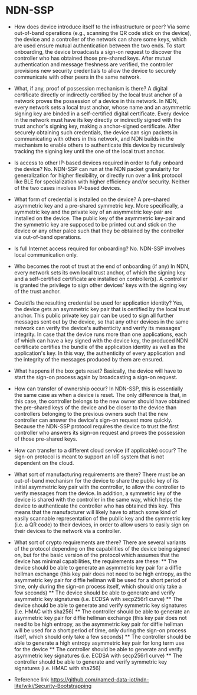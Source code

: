 
# NDN-SSP

* How does device introduce itself to the infrastructure or peer?
  Via some out-of-band operations (e.g., scanning the QR code stick on the device), the device and a controller of the network can share some keys, which are used ensure mutual authentication between the two ends. To start onboarding, the device broadcasts a sign-on request to discover the controller who has obtained those pre-shared keys. After mutual authentication and message freshness are verified, the controller provisions new security credentials to allow the device to securely communicate with other peers in the same network.

* What, if any, proof of possession mechanism is there?
  A digital certificate directly or indirectly certified by the local trust anchor of a network proves the possession of a device in this network.
  In NDN, every network sets a local trust anchor, whose name and an asymmetric signing key are binded in a self-certified digital certificate. Every device in the network must have its key directly or indirectly signed with the trust anchor's signing key, making a anchor-signed certificate. After securely obtaining such credentials, the device can sign packets in communicating with others in this network, and NDN builds in the mechanism to enable others to authenticate this device by recursively tracking the signing key until the one of the local trust anchor. 

* Is access to other IP-based devices required in order to fully onboard the device?
  No. NDN-SSP can run at the NDN packet granularity for generalization for higher flexibility, or directly run over a link protocol like BLE for specialization with higher efficiency and/or security. Neither of the two cases involves IP-based devices.

* What form of credential is installed on the device?
  A pre-shared asymmetric key and a pre-shared symmetric key. More specifically, a symmetric key and the private key of an asymmetric key-pair are installed on the device. The public key of the asymmetric key-pair and the symmetric key are supposed to be printed out and stick on the device or any other palce such that they be obtained by the controller via out-of-band operations.

* Is full Internet access required for onboarding?
  No. NDN-SSP involves local communication only. 

* Who becomes the root of trust at the end of onboarding (if any)
  In NDN, every network sets its own local trust anchor, of which the signing key and a self-certified certificate are installed on controller(s). A controller is granted the privilege to sign other devices' keys with the signing key of the trust anchor. 

* Could/Is the resulting credential be used for application identity?
  Yes, the device gets an asymmetric key pair that is certified by the local trust anchor. This public private key pair can be used to sign all further messages sent out by the device, so that any other devices in the same network can verify the device's authenticity and verify its messages' integrity. In case that the device runs more than one applications, each of which can have a key signed with the device key, the produced NDN certificate certifies the bundle of the application identity as well as the application's key. In this way, the authenticity of every application and the integrity of the messages produced by them are ensured.  

* What happens if the box gets reset?
  Basically, the device will have to start the sign-on process again by broadcasting a sign-on request.

* How can transfer of ownership occur?
  In NDN-SSP, this is essentially the same case as when a device is reset. The only difference is that, in this case, the controller belongs to the new owner should have obtained the pre-shared keys of the device and be closer to the device than controllers belonging to the previous owners such that the new controller can answer the device's sign-on request more quickly. Because the NDN-SSP protocol requires the device to trust the first controller who answers its sign-on request and proves the possession of those pre-shared keys. 

* How can transfer to a different cloud service (if applicable) occur?
  The sign-on protocol is meant to support an IoT system that is not dependent on the cloud.

* What sort of manufacturing requirements are there?
  There must be an out-of-band mechanism for the device to share the public key of its initial asymmetric key pair with the controller, to allow the controller to verify messages from the device. In addition, a symmetric key of the device is shared with the controller in the same way, which helps the device to authenticate the controller who has obtained this key. This means that the manufacturer will likely have to attach some kind of easily scannable representation of the public key and the symmetric key (i.e. a QR code) to their devices, in order to allow users to easily sign on their devices to the network via a controller.

* What sort of crypto requirements are there?
  There are several variants of the protocol depending on the capabilities of the device being signed on, but for the basic version of the protocol which assumes that the device has minimal capabilities, the requirements are these:
  ** The device should be able to generate an asymmetric key pair for a diffie hellman exchange (this key pair does not need to be high entropy, as the asymmetric key pair for diffie hellman will be used for a short period of time, only during the sign-on process itself, which should only take a few seconds)
  ** The device should be able to generate and verify asymmetric key signatures (i.e. ECDSA with secp256r1 curve)
  ** The device should be able to generate and verify symmetric key signatures (i.e. HMAC with sha256)
  ** The controller should be able to generate an asymmetric key pair for diffie hellman exchange (this key pair does not need to be high entropy, as the asymmetric key pair for diffie hellman will be used for a short period of time, only during the sign-on process itself, which should only take a few seconds)
  ** The controller should be able to generate a high entropy asymmetric key pair for long term use for the device
  ** The controller should be able to generate and verify asymmetric key signatures (i.e. ECDSA with secp256r1 curve)
  ** The controller should be able to generate and verify symmetric key signatures (i.e. HMAC with sha256)

* Reference link
https://github.com/named-data-iot/ndn-lite/wiki/Security-Bootstrapping
